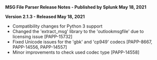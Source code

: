 **MSG File Parser Release Notes - Published by Splunk May 18, 2021**


**Version 2.1.3 - Released May 18, 2021**

* Compatibility changes for Python 3 support
* Changed the 'extract\_msg' library to the 'outlookmsgfile' due to licensing issue [PAPP-15732]
* Fixed Unicode issues for the 'gbk' and 'cp949' codecs [PAPP-8667, PAPP-14556, PAPP-14557]
* Minor improvements to check used codec type [PAPP-14558]
